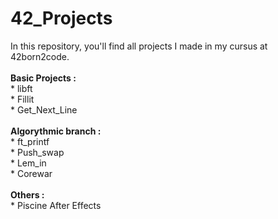 # 42_Projects
In this repository, you'll find all projects I made in my cursus at
42born2code.<br />
<br />
	__Basic Projects :__<br />
		* libft<br />
		* Fillit<br />
		* Get_Next_Line<br />
<br />
	__Algorythmic branch :__<br />
		* ft_printf<br />
		* Push_swap<br />
		* Lem_in<br />
		* Corewar<br />
<br />
	__Others :__<br />
		* Piscine After Effects<br />
